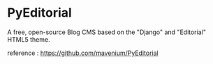 # PyEditorial
A free, open-source Blog CMS based on the "Django" and "Editorial" HTML5 theme.

reference : https://github.com/mavenium/PyEditorial
